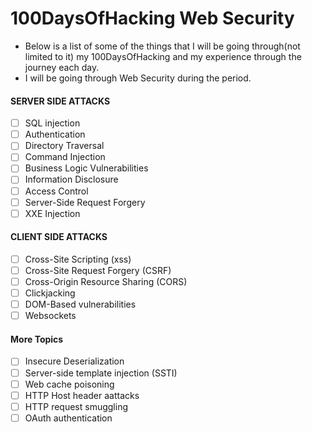 # 100DaysOfHacking Web Security
- Below is a list of some of the things that I will be going through(not limited to it) my 100DaysOfHacking and my experience through the journey each day.
- I will be going through Web Security during the period.

#### SERVER SIDE ATTACKS
* [ ] SQL injection
* [ ] Authentication
* [ ] Directory Traversal
* [ ] Command Injection
* [ ] Business Logic Vulnerabilities
* [ ] Information Disclosure
* [ ] Access Control
* [ ] Server-Side Request Forgery
* [ ] XXE Injection

#### CLIENT SIDE ATTACKS
* [ ] Cross-Site Scripting (xss)
* [ ] Cross-Site Request Forgery (CSRF)
* [ ] Cross-Origin Resource Sharing (CORS)
* [ ] Clickjacking
* [ ] DOM-Based vulnerabilities
* [ ] Websockets

#### More Topics
* [ ] Insecure Deserialization
* [ ] Server-side template injection (SSTI)
* [ ] Web cache poisoning
* [ ] HTTP Host header aattacks
* [ ] HTTP request smuggling
* [ ] OAuth authentication

